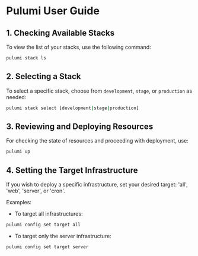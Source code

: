 # Pulumi User Guide

## 1. Checking Available Stacks

To view the list of your stacks, use the following command:

```bash
pulumi stack ls
```

## 2. Selecting a Stack

To select a specific stack, choose from `development`, `stage`, or `production` as needed:

```bash
pulumi stack select [development|stage|production]
```

## 3. Reviewing and Deploying Resources

For checking the state of resources and proceeding with deployment, use:

```bash
pulumi up
```

## 4. Setting the Target Infrastructure

If you wish to deploy a specific infrastructure, set your desired target: 'all', 'web', 'server', or 'cron'.

Examples:

- To target all infrastructures:

```bash
pulumi config set target all
```

- To target only the server infrastructure:

```bash
pulumi config set target server
```
